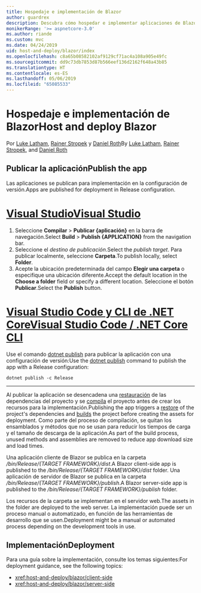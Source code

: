 ```yaml
---
title: Hospedaje e implementación de Blazor
author: guardrex
description: Descubra cómo hospedar e implementar aplicaciones de Blazor.
monikerRange: '>= aspnetcore-3.0'
ms.author: riande
ms.custom: mvc
ms.date: 04/24/2019
uid: host-and-deploy/blazor/index
ms.openlocfilehash: c8a65b08582102af9129cf71ac4a108a905e49fc
ms.sourcegitcommit: dd9c73db7853d87b566eef136d2162f648a43b85
ms.translationtype: HT
ms.contentlocale: es-ES
ms.lasthandoff: 05/06/2019
ms.locfileid: "65085533"
---
```

# <a name="host-and-deploy-blazor"></a><span data-ttu-id="1572a-103">Hospedaje e implementación de Blazor</span><span class="sxs-lookup"><span data-stu-id="1572a-103">Host and deploy Blazor</span></span>

<span data-ttu-id="1572a-104">Por [Luke Latham](https://github.com/guardrex), [Rainer Stropek](https://www.timecockpit.com) y [Daniel Roth](https://github.com/danroth27)</span><span class="sxs-lookup"><span data-stu-id="1572a-104">By [Luke Latham](https://github.com/guardrex), [Rainer Stropek](https://www.timecockpit.com), and [Daniel Roth](https://github.com/danroth27)</span></span>

## <a name="publish-the-app"></a><span data-ttu-id="1572a-105">Publicar la aplicación</span><span class="sxs-lookup"><span data-stu-id="1572a-105">Publish the app</span></span>

<span data-ttu-id="1572a-106">Las aplicaciones se publican para implementación en la configuración de versión.</span><span class="sxs-lookup"><span data-stu-id="1572a-106">Apps are published for deployment in Release configuration.</span></span>

# <a name="visual-studiotabvisual-studio"></a>[<span data-ttu-id="1572a-107">Visual Studio</span><span class="sxs-lookup"><span data-stu-id="1572a-107">Visual Studio</span></span>](#tab/visual-studio)

1. <span data-ttu-id="1572a-108">Seleccione **Compilar** > **Publicar {aplicación}** en la barra de navegación.</span><span class="sxs-lookup"><span data-stu-id="1572a-108">Select **Build** > **Publish {APPLICATION}** from the navigation bar.</span></span>
1. <span data-ttu-id="1572a-109">Seleccione el *destino de publicación*.</span><span class="sxs-lookup"><span data-stu-id="1572a-109">Select the *publish target*.</span></span> <span data-ttu-id="1572a-110">Para publicar localmente, seleccione **Carpeta**.</span><span class="sxs-lookup"><span data-stu-id="1572a-110">To publish locally, select **Folder**.</span></span>
1. <span data-ttu-id="1572a-111">Acepte la ubicación predeterminada del campo **Elegir una carpeta** o especifique una ubicación diferente.</span><span class="sxs-lookup"><span data-stu-id="1572a-111">Accept the default location in the **Choose a folder** field or specify a different location.</span></span> <span data-ttu-id="1572a-112">Seleccione el botón **Publicar**.</span><span class="sxs-lookup"><span data-stu-id="1572a-112">Select the **Publish** button.</span></span>


# <a name="visual-studio-code--net-core-clitabvisual-studio-codenetcore-cli"></a>[<span data-ttu-id="1572a-113">Visual Studio Code y CLI de .NET Core</span><span class="sxs-lookup"><span data-stu-id="1572a-113">Visual Studio Code / .NET Core CLI</span></span>](#tab/visual-studio-code+netcore-cli)

<span data-ttu-id="1572a-114">Use el comando [dotnet publish](/dotnet/core/tools/dotnet-publish) para publicar la aplicación con una configuración de versión:</span><span class="sxs-lookup"><span data-stu-id="1572a-114">Use the [dotnet publish](/dotnet/core/tools/dotnet-publish) command to publish the app with a Release configuration:</span></span>

```console
dotnet publish -c Release
```

---

<span data-ttu-id="1572a-115">Al publicar la aplicación se desencadena una [restauración](/dotnet/core/tools/dotnet-restore) de las dependencias del proyecto y se [compila](/dotnet/core/tools/dotnet-build) el proyecto antes de crear los recursos para la implementación.</span><span class="sxs-lookup"><span data-stu-id="1572a-115">Publishing the app triggers a [restore](/dotnet/core/tools/dotnet-restore) of the project's dependencies and [builds](/dotnet/core/tools/dotnet-build) the project before creating the assets for deployment.</span></span> <span data-ttu-id="1572a-116">Como parte del proceso de compilación, se quitan los ensamblados y métodos que no se usan para reducir los tiempos de carga y el tamaño de descarga de la aplicación.</span><span class="sxs-lookup"><span data-stu-id="1572a-116">As part of the build process, unused methods and assemblies are removed to reduce app download size and load times.</span></span>

<span data-ttu-id="1572a-117">Una aplicación cliente de Blazor se publica en la carpeta */bin/Release/{TARGET FRAMEWORK}/dist*.</span><span class="sxs-lookup"><span data-stu-id="1572a-117">A Blazor client-side app is published to the */bin/Release/{TARGET FRAMEWORK}/dist* folder.</span></span> <span data-ttu-id="1572a-118">Una aplicación de servidor de Blazor se publica en la carpeta */bin/Release/{TARGET FRAMEWORK}/publish*.</span><span class="sxs-lookup"><span data-stu-id="1572a-118">A Blazor server-side app is published to the */bin/Release/{TARGET FRAMEWORK}/publish* folder.</span></span>

<span data-ttu-id="1572a-119">Los recursos de la carpeta se implementan en el servidor web.</span><span class="sxs-lookup"><span data-stu-id="1572a-119">The assets in the folder are deployed to the web server.</span></span> <span data-ttu-id="1572a-120">La implementación puede ser un proceso manual o automatizado, en función de las herramientas de desarrollo que se usen.</span><span class="sxs-lookup"><span data-stu-id="1572a-120">Deployment might be a manual or automated process depending on the development tools in use.</span></span>

## <a name="deployment"></a><span data-ttu-id="1572a-121">Implementación</span><span class="sxs-lookup"><span data-stu-id="1572a-121">Deployment</span></span>

<span data-ttu-id="1572a-122">Para una guía sobre la implementación, consulte los temas siguientes:</span><span class="sxs-lookup"><span data-stu-id="1572a-122">For deployment guidance, see the following topics:</span></span>

* <xref:host-and-deploy/blazor/client-side>
* <xref:host-and-deploy/blazor/server-side>
